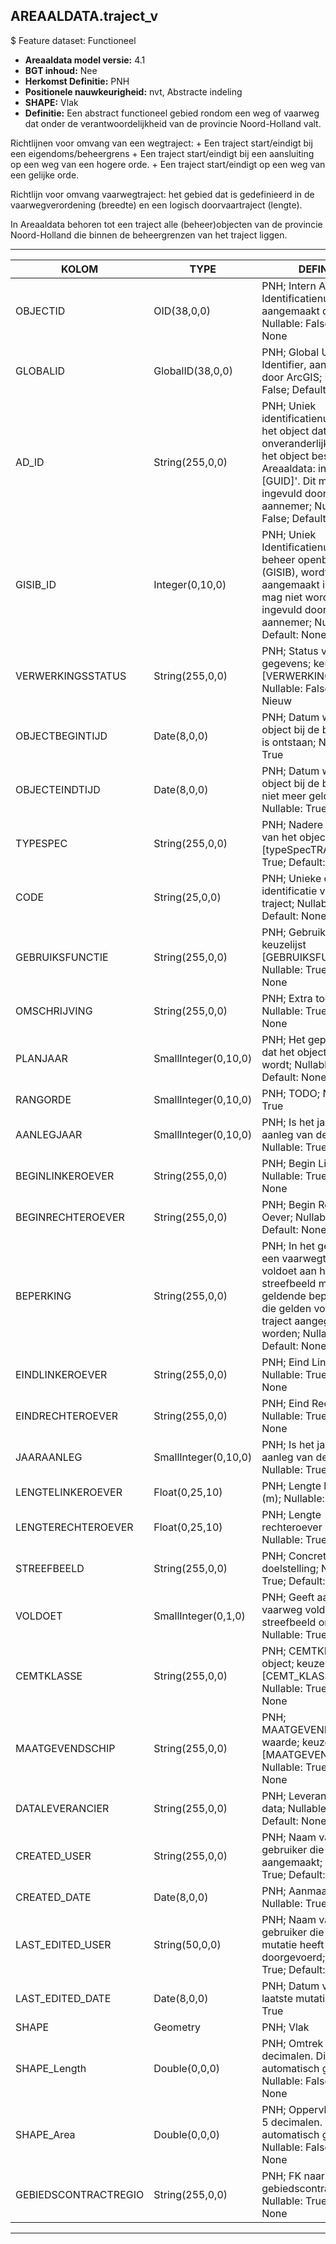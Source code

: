 ﻿## AREAALDATA.traject_v

$ Feature dataset: Functioneel


* __Areaaldata model versie:__ 4.1
* __BGT inhoud:__ Nee
* __Herkomst Definitie:__ PNH
* __Positionele nauwkeurigheid:__ nvt, Abstracte indeling
* __SHAPE:__ Vlak
* __Definitie:__
Een abstract functioneel gebied rondom een weg of vaarweg dat onder de verantwoordelijkheid van de provincie Noord-Holland valt.

Richtlijnen voor omvang van een wegtraject:
    + Een traject start/eindigt bij een eigendoms/beheergrens
    + Een traject start/eindigt bij een aansluiting op een weg van een hogere orde.
    + Een traject start/eindigt op een weg van een gelijke orde.

Richtlijn voor omvang vaarwegtraject:
het gebied dat is gedefinieerd in de vaarwegverordening (breedte) en een
logisch doorvaartraject (lengte).

In Areaaldata behoren tot een traject alle (beheer)objecten van de provincie Noord-Holland die binnen de beheergrenzen
van het traject liggen.

***

|KOLOM                               |TYPE                  |DEFINITIE|
|------                              |----                  |-----    |
|OBJECTID                            |OID(38,0,0)           |PNH; Intern ArcGIS Identificatienummer, aangemaakt door ArcGIS; Nullable: False; Default: None|
|GLOBALID                            |GlobalID(38,0,0)      |PNH; Global Unique Identifier,  aangemaakt door ArcGIS; Nullable: False; Default: None|
|AD_ID                               |String(255,0,0)       |PNH; Uniek identificatienummer voor het object dat onveranderlijk is zolang het object bestaat in Areaaldata: in format 'AD.[GUID]'. Dit moet worden ingevuld door de aannemer; Nullable: False; Default: None|
|GISIB_ID                            |Integer(0,10,0)       |PNH; Uniek Identificatienummer beheer openbare ruimte (GISIB), wordt aangemaakt in GISIB en mag niet worden ingevuld door de aannemer; Nullable: True; Default: None|
|VERWERKINGSSTATUS                   |String(255,0,0)       |PNH; Status van de gegevens; keuzelijst [VERWERKINGSSTATUS]; Nullable: False; Default: Nieuw|
|OBJECTBEGINTIJD                     |Date(8,0,0)           |PNH; Datum waarop het object bij de bronhouder is ontstaan; Nullable: True|
|OBJECTEINDTIJD                      |Date(8,0,0)           |PNH; Datum waarop het object bij de bronhouder niet meer geldig is; Nullable: True|
|TYPESPEC                            |String(255,0,0)       |PNH; Nadere typering van het object; keuzelijst [typeSpecTRA]; Nullable: True; Default: None|
|CODE                                |String(25,0,0)        |PNH; Unieke code ter identificatie van een traject; Nullable: True; Default: None|
|GEBRUIKSFUNCTIE                     |String(255,0,0)       |PNH; Gebruiksfunctie; keuzelijst [GEBRUIKSFUNCTIE]; Nullable: True; Default: None|
|OMSCHRIJVING                        |String(255,0,0)       |PNH; Extra toelichting; Nullable: True; Default: None|
|PLANJAAR                            |SmallInteger(0,10,0)  |PNH; Het geplande jaar dat het object vervangen wordt; Nullable: True; Default: None|
|RANGORDE                            |SmallInteger(0,10,0)  |PNH; TODO; Nullable: True|
|AANLEGJAAR                          |SmallInteger(0,10,0)  |PNH; Is het jaar van aanleg van de vaarweg; Nullable: True|
|BEGINLINKEROEVER                    |String(255,0,0)       |PNH; Begin Linker Oever; Nullable: True; Default: None|
|BEGINRECHTEROEVER                   |String(255,0,0)       |PNH; Begin Rechter Oever; Nullable: True; Default: None|
|BEPERKING                           |String(255,0,0)       |PNH; In het geval waar een vaarwegtraject niet voldoet aan het streefbeeld moet de geldende beperkingen die gelden voor het hele traject aangegeven worden; Nullable: True; Default: None|
|EINDLINKEROEVER                     |String(255,0,0)       |PNH; Eind Linker Oever; Nullable: True; Default: None|
|EINDRECHTEROEVER                    |String(255,0,0)       |PNH; Eind Rechter Oever; Nullable: True; Default: None|
|JAARAANLEG                          |SmallInteger(0,10,0)  |PNH; Is het jaar van aanleg van de vaarweg; Nullable: True|
|LENGTELINKEROEVER                   |Float(0,25,10)        |PNH; Lengte linkeroever (m); Nullable: True|
|LENGTERECHTEROEVER                  |Float(0,25,10)        |PNH; Lengte rechteroever (m); Nullable: True|
|STREEFBEELD                         |String(255,0,0)       |PNH; Concrete visuele doelstelling; Nullable: True; Default: None|
|VOLDOET                             |SmallInteger(0,1,0)   |PNH; Geeft aan als de vaarweg voldoet aan het streefbeeld omschrijving; Nullable: True|
|CEMTKLASSE                          |String(255,0,0)       |PNH; CEMTKLASSE object; keuzelijst [CEMT_KLASSE]; Nullable: True; Default: None|
|MAATGEVENDSCHIP                     |String(255,0,0)       |PNH; MAATGEVENDSCHIP waarde; keuzelijst [MAATGEVEND_SCHIP]; Nullable: True; Default: None|
|DATALEVERANCIER                     |String(255,0,0)       |PNH; Leverancier van de data; Nullable: True; Default: None|
|CREATED_USER                        |String(255,0,0)       |PNH; Naam van gebruiker die de rij heeft aangemaakt; Nullable: True; Default: None|
|CREATED_DATE                        |Date(8,0,0)           |PNH; Aanmaakdatum; Nullable: True|
|LAST_EDITED_USER                    |String(50,0,0)        |PNH; Naam van gebruiker die de laatste mutatie heeft doorgevoerd; Nullable: True; Default: None|
|LAST_EDITED_DATE                    |Date(8,0,0)           |PNH; Datum van de laatste mutatie; Nullable: True|
|SHAPE                               |Geometry              |PNH; Vlak|
|SHAPE_Length                        |Double(0,0,0)         |PNH; Omtrek in meters, 5 decimalen. Dit wordt automatisch gevuld; Nullable: False; Default: None|
|SHAPE_Area                          |Double(0,0,0)         |PNH; Oppervlakte in m2, 5 decimalen. Dit wordt automatisch gevuld; Nullable: False; Default: None|
|GEBIEDSCONTRACTREGIO                |String(255,0,0)       |PNH; FK naar gebiedscontractregio_v; Nullable: True; Default: None|

***

